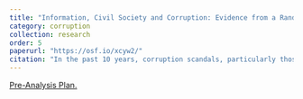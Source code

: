 ```yaml
---
title: "Information, Civil Society and Corruption: Evidence from a Randomized Control Trial in Guatemala"
category: corruption
collection: research
order: 5
paperurl: "https://osf.io/xcyw2/"
citation: "In the past 10 years, corruption scandals, particularly those related to public procurement, have caused the removal of presidents in Brazil, Guatemala and Perú. Ongoing corruption scandals continue to rattle civic space across many countries. Considerable programming and research has focused on disseminating information about government malfeasance with an eye toward promoting transparency. The efficacy of such information likely varies depending on the way in which it is delivered as well as its intended audience. We propose to examine alternative ways to disseminate information on government malfeasance in public procurement in Guatemala’s municipalities. In particular we ask: Is it more effective to provide information on past corruption to citizens themselves or the bureaucrats who are directly engaged in procurement? To answer this question, we are in the process of implementing an information intervention with two treatment arms directed to local civil society and municipal bureaucrats, respectively, in collaboration with the Guatemalan think tank ASIES. Randomization was conducted by first matching 141 municipalities into sets of triplets, and then assigning program condition randomly within each matched triplet. Individuals within municipalities assigned to either treatment will receive information about the incidence of single bidding (a popular measure of risk of corruption in public procurement) and political favoritism in the allocation of municipal contacts, and how it compares to the national average. We will measure changes in procurement practices through surveys of civil society leaders and municipal bureaucrats as well as by monitoring procurement outcomes scraped from Guatecompras, Guatemala’s e-procurement system. Data collection will conclude on September 30, 2023. We expect that information given to local leaders will decrease the incidence of political favoritism in public procurement and the number of contracts allocated, and should have a stronger impact in more competitive municipalities. This is so because civil society leaders that receive the information treatment will increase their oversight and political participation, putting pressure on incumbent mayors to change their procurement practices. On the other hand, we expect information to have no effect on public procurement outcomes when given to municipal bureaucrats. Since hiring at the municipal level is highly clientelistic, bureaucrats are better off following the guidelines set by politicians regarding which contractors to select."
---
```


[Pre-Analysis Plan.](https://osf.io/xcyw2/)

